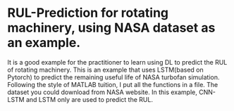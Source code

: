 # RUL-Prediction for rotating machinery, using NASA dataset as an example.
It is a good example for the practitioner to learn using DL to predict the RUL of rotating machinery. 
This is an example that uses LSTM(based on Pytorch) to predict the remaining useful life of NASA turbofan simulation. 
Following the style of MATLAB tuition, I put all the functions in a file. 
The dataset you could download from NASA website. 
In this example, CNN-LSTM and LSTM only are used to predict the RUL. 
